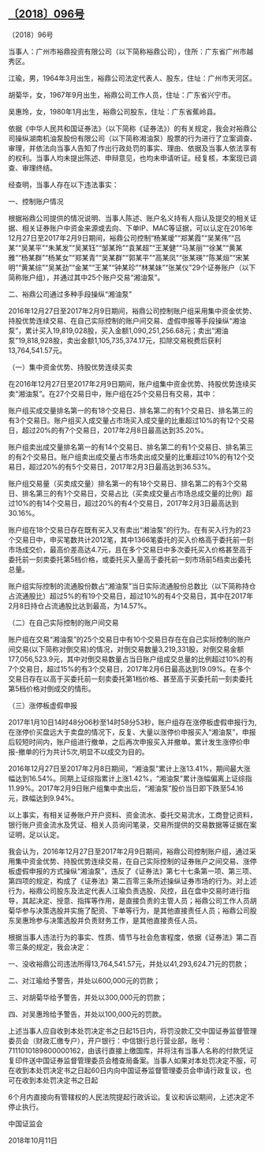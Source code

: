 ## [〔2018〕096号](http://www.csrc.gov.cn/pub/zjhpublic/G00306212/201811/t20181112_346605.htm)





















〔2018〕96号





 

当事人：广州市裕鼎投资有限公司（以下简称裕鼎公司），住所：广东省广州市越秀区。

江瑜，男，1964年3月出生，裕鼎公司法定代表人、股东，住址：广州市天河区。

胡菊华，女，1967年9月出生，裕鼎公司工作人员，住址：广东省兴宁市。

吴惠玲，女，1980年1月出生，裕鼎公司股东，住址：广东省蕉岭县。

依据《中华人民共和国证券法》（以下简称《证券法》）的有关规定，我会对裕鼎公司操纵湖南机油泵股份有限公司（以下简称湘油泵）股票的行为进行了立案调查、审理，并依法向当事人告知了作出行政处罚的事实、理由、依据及当事人依法享有的权利。当事人均未提出陈述、申辩意见，也均未申请听证。经复核，本案现已调查、审理终结。

经查明，当事人存在以下违法事实：

一、控制账户情况

根据裕鼎公司提供的情况说明、当事人陈述、账户名义持有人指认及提交的相关证据、相关证券账户中资金来源或去向、下单IP、MAC等证据，可以认定在2016年12月27日至2017年2月9日期间，裕鼎公司控制“杨某瑷”“郑某霞”“吴某伟”“吕某”“吴某平”“朱某发”“吴某钰”“邹某玲”“袁某超”“王某健”“马某丽”“徐某”“黄某雅”“杨某群”“杨某女”“郑某青”“吴某群”“郭某平”“高某凤”“张某瑛”“陈某烜”“宋某明”“黄某综”“吴某劲”“金某”“王某”“钟某珍”“林某妹”“张某仪”29个证券账户（以下简称账户组），并通过其中25个账户交易“湘油泵”。

二、裕鼎公司通过多种手段操纵“湘油泵”

2016年12月27日至2017年2月9日期间，裕鼎公司控制账户组采用集中资金优势、持股优势连续交易、在自己实际控制的账户间交易、虚假申报等手段操纵“湘油泵”，累计买入19,819,028股，买入金额1,090,251,256.68元；卖出“湘油泵”19,818,928股，卖出金额1,105,735,374.17元，扣除交易税费后获利13,764,541.57元。

（一）集中资金优势、持股优势连续买卖

在2016年12月27日至2017年2月9日期间，账户组集中资金优势、持股优势连续买卖“湘油泵”。在27个交易日中，账户组在25个交易日有交易，其中：

账户组买成交量排名第一的有18个交易日、排名第二的有1个交易日、排名第三的有3个交易日。账户组买入成交量占市场买入成交量的比重超过10%的有12个交易日，超过20%的有7个交易日，2017年2月8日最高达到35.20%。

账户组卖出成交量排名第一的有14个交易日、排名第二的有1个交易日、排名第三的有2个交易日。账户组卖出成交量占市场卖出成交量的比重超过10%的有12个交易日，超过20%的有5个交易日，2017年2月3日最高达到36.53%。

账户组交易量（买卖成交量）排名第一的有18个交易日、排名第二的有3个交易日、排名第三的有1个交易日，交易占比（买卖成交量占市场总成交量的比例）超过10%的有14个交易日，超过20%的有4个交易日，2017年2月3日最高达到30.16%。

账户组在18个交易日存在既有买入又有卖出“湘油泵”的行为。在有买入行为的23个交易日中，申买笔数共计2012笔，其中1366笔委托的买入价格高于委托前一刻市场成交价，最高价差高达4.7元，且在多个交易日中多次委托买入价格甚至高于委托前一刻卖委托第5档价格，或委托买入量高于委托前一刻市场前5档卖出委托总量。

账户组实际控制的流通股份数占“湘油泵”当日实际流通股份总数比（以下简称持仓占流通股比）超过5%的有19个交易日，超过10%的有4个交易日，其中在2017年2月8日持仓占流通股比达到最高，为14.57%。

（二）在自己实际控制的账户间交易

账户组在交易“湘油泵”的25个交易日中有10个交易日存在在自己实际控制的账户间交易(以下简称对倒交易)的情况，对倒交易数量3,219,331股，对倒交易金额177,056,523.9元，其中对倒交易数量占当日账户组成交总量的比例超过10%的有7个交易日，超过15%的有3个交易日，2017年2月6日最高达到19.09%。在多个交易日存在以高于买委托前一刻卖委托第1档价格、甚至高于买委托前一刻卖委托第5档价格对倒成交的情形。

（三）涨停板虚假申报

2017年1月10日14时48分06秒至14时58分53秒，账户组存在涨停板虚假申报行为,在涨停价买盘远大于卖盘的情况下，反复、大量以涨停价申报买入“湘油泵”，申报后较短时间内，账户组进行撤单，之后再次申报买入并撤单。累计发生涨停价申报-撤单的行为共计5次,明显不以成交为目的。

2016年12月27日至2017年2月8日期间，“湘油泵”累计上涨13.41%，期间最大涨幅达到16.54%。同期上证综指累计上涨1.42%，“湘油泵”累计涨幅偏离上证综指11.99%。2017年2月9日账户组集中卖出后，“湘油泵”股价当日即下跌至54.16元，跌幅达到9.94%。

以上事实，有相关证券账户开户资料、资金流水、委托交易流水，工商登记资料，银行账户资金流水及凭证、相关人员询问笔录，交易所提供的交易数据等证据在案证明，足以认定。

我会认为，2016年12月27日至2017年2月9日期间，裕鼎公司控制账户组，通过采用集中资金优势、持股优势连续交易，在自己实际控制的证券账户之间交易、涨停板虚假申报的方式操纵“湘油泵”，违反了《证券法》第七十七条第一项、第三项、第四项的规定，构成了《证券法》第二百零三条所述操纵证券市场的行为。对上述行为，裕鼎公司股东及法定代表人江瑜负责选股、风控，且在盘中交易时进行指导，其起决定、授意、指挥等作用，是直接负责的主管人员；裕鼎公司工作人员胡菊华参与决策选股并实施了配资、下单等行为，是其他直接责任人员；裕鼎公司股东吴惠玲参与决策选股并负责财务工作，是其他直接责任人员。

根据当事人违法行为的事实、性质、情节与社会危害程度，依据《证券法》第二百零三条的规定，我会决定：

一、没收裕鼎公司违法所得13,764,541.57元，并处以41,293,624.71元的罚款；

二、对江瑜给予警告，并处以600,000元的罚款；

三、对胡菊华给予警告，并处以300,000元的罚款；

四、对吴惠玲给予警告，并处以100,000元的罚款。

上述当事人应自收到本处罚决定书之日起15日内，将罚没款汇交中国证券监督管理委员会（财政汇缴专户），开户银行：中信银行总行营业部，账号：7111010189800000162，由该行直接上缴国库，并将注有当事人名称的付款凭证复印件送中国证券监督管理委员会稽查局备案。当事人如果对本处罚决定不服，可在收到本处罚决定书之日起60日内向中国证券监督管理委员会申请行政复议，也可在收到本处罚决定书之日起

6个月内直接向有管辖权的人民法院提起行政诉讼。复议和诉讼期间，上述决定不停止执行。









中国证监会      

2018年10月11日    




